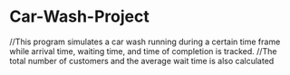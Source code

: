 # Car-Wash-Project
//This program simulates a car wash running during a certain time frame while arrival time, waiting time, and time of completion is tracked.  //The total number of customers and the average wait time is also calculated
